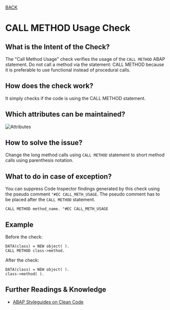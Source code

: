 [BACK](../check_documentation.md)

# CALL METHOD Usage Check
## What is the Intent of the Check?
The "Call Method Usage" check verifies the usage of the `CALL METHOD` ABAP statement. Do not call a method via the statement: CALL METHOD because it is preferable to use functional instead of procedural calls.

## How does the check work?
It simply checks if the code is using the CALL METHOD statement.

## Which attributes can be maintained?
![Attributes](./img/call_method_usage.png)

## How to solve the issue?
Change the long method calls using `CALL METHOD` statement to short method calls using parenthesis notation.

## What to do in case of exception?
You can suppress Code Inspector findings generated by this check using the pseudo comment `"#EC CALL_METH_USAGE`. The pseudo comment has to be placed after the `CALL METHOD` statement.

```abap
CALL METHOD method_name. "#EC CALL_METH_USAGE
```

## Example
Before the check: 
```abap
DATA(class) = NEW object( ).
CALL METHOD class->method.
```

After the check:
```abap
DATA(class) = NEW object( ).
class->method( ).
```

## Further Readings & Knowledge
* [ABAP Styleguides on Clean Code](https://github.com/SAP/styleguides/blob/master/clean-abap/CleanABAP.md#prefer-functional-to-procedural-calls)
